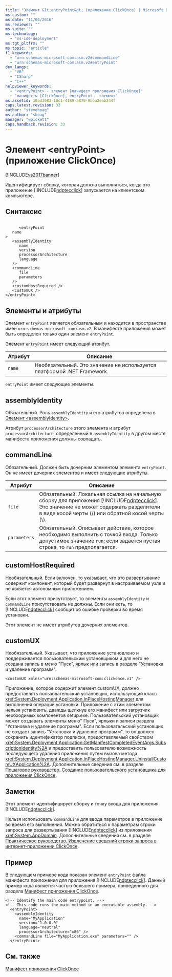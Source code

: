 ```yaml
---
title: "Элемент &lt;entryPoint&gt; (приложение ClickOnce) | Microsoft Docs"
ms.custom: ""
ms.date: "11/04/2016"
ms.reviewer: ""
ms.suite: ""
ms.technology: 
  - "vs-ide-deployment"
ms.tgt_pltfrm: ""
ms.topic: "article"
f1_keywords: 
  - "urn:schemas-microsoft-com:asm.v2#commandLine"
  - "urn:schemas-microsoft-com:asm.v2#entryPoint"
dev_langs: 
  - "VB"
  - "CSharp"
  - "C++"
helpviewer_keywords: 
  - "<entryPoint> - элемент [манифест приложения ClickOnce]"
  - "манифесты [ClickOnce], entryPoint - элемент"
ms.assetid: 10ad3083-10c1-4189-a870-9bba2eab244f
caps.latest.revision: 33
author: "stevehoag"
ms.author: "shoag"
manager: "wpickett"
caps.handback.revision: 33
---
```

# Элемент &lt;entryPoint&gt; (приложение ClickOnce)
[!INCLUDE[vs2017banner](../code-quality/includes/vs2017banner.md)]

Идентифицирует сборку, которая должна выполняться, когда это приложение [!INCLUDE[ndptecclick](../deployment/includes/ndptecclick_md.md)] запускается на клиентском компьютере.  
  
## Синтаксис  
  
```  
  
      <entryPoint  
   name  
>  
   <assemblyIdentity  
      name  
      version  
      processorArchitecture  
      language  
   />  
   <commandLine  
      file  
      parameters  
   />  
   <customHostRequired />  
   <customUX />  
</entryPoint>  
```  
  
## Элементы и атрибуты  
 Элемент `entryPoint` является обязательным и находится в пространстве имен `urn:schemas-microsoft-com:asm.v2`.  В манифесте приложения может быть определен только один элемент `entryPoint`.  
  
 Элемент `entryPoint` имеет следующий атрибут.  
  
|Атрибут|Описание|  
|-------------|--------------|  
|`name`|Необязательный.  Это значение не используется платформой .NET Framework.|  
  
 `entryPoint` имеет следующие элементы.  
  
## assemblyIdentity  
 Обязательный.  Роль `assemblyIdentity` и его атрибутов определена в [Элемент \<assemblyIdentity\>](../deployment/assemblyidentity-element-clickonce-application.md).  
  
 Атрибут `processorArchitecture` этого элемента и атрибут `processorArchitecture`, определенный в `assemblyIdentity` в другом месте манифеста приложения должны совпадать.  
  
## commandLine  
 Обязательный.  Должен быть дочерним элементом элемента `entryPoint`.  Он не имеет дочерних элементов и имеет следующие атрибуты.  
  
|Атрибут|Описание|  
|-------------|--------------|  
|`file`|Обязательный.  Локальная ссылка на начальную сборку для приложения [!INCLUDE[ndptecclick](../deployment/includes/ndptecclick_md.md)].  Это значение не может содержать разделители в виде косой черты \(\/\) или обратной косой черты \(\\\).|  
|`parameters`|Обязательный.  Описывает действие, которое необходимо выполнить с точкой входа.  Только допустимое значение `run`; если задается пустая строка, то `run` предполагается.|  
  
## customHostRequired  
 Необязательный.  Если включен, то указывает, что это развертывание содержит компонент, который будет развернут в настраиваемом узле и не является автономным приложением.  
  
 Если этот элемент присутствует, то элементы `assemblyIdentity` и `commandLine` присутствовать не должны.  Если они есть, то [!INCLUDE[ndptecclick](../deployment/includes/ndptecclick_md.md)] сообщит об ошибке проверки во время установки.  
  
 Этот элемент не имеет атрибутов дочерних элементов.  
  
## customUX  
 Необязательный.  Указывает, что приложение установлено и поддерживается пользовательским установщиком и для него не создана запись в меню "Пуск", ярлык или запись в разделе "Установка и удаление программ".  
  
```  
<customUX xmlns="urn:schemas-microsoft-com:clickonce.v1" />  
```  
  
 Приложение, которое содержит элемент customUX, должно предоставлять пользовательский установщик, использующий класс <xref:System.Deployment.Application.InPlaceHostingManager> для выполнения операций установки.  Приложение с этим элементом нельзя установить, дважды щелкнув его манифест или загрузчик необходимых компонентов setup.exe.  Пользовательский установщик может создавать элементы меню" Пуск", ярлыки и записи раздела "Установка и удаление программ".  Если пользовательский установщик не создает запись "Установка и удаление программ", то он должен сохранить идентификатор подписки, предоставляемый свойством <xref:System.Deployment.Application.GetManifestCompletedEventArgs.SubscriptionIdentity%2A> и предоставить пользователю возможность последующего удаления приложения путем вызова метода <xref:System.Deployment.Application.InPlaceHostingManager.UninstallCustomUXApplication%2A>.  Дополнительные сведения см. в разделе [Пошаговое руководство. Создание пользовательского установщика для приложения ClickOnce](../deployment/walkthrough-creating-a-custom-installer-for-a-clickonce-application.md).  
  
## Заметки  
 Этот элемент идентифицирует сборку и точку входа для приложения [!INCLUDE[ndptecclick](../deployment/includes/ndptecclick_md.md)].  
  
 Нельзя использовать `commandLine` для ввода параметров в приложение во время его выполнения.  Можно обратиться к параметрам строки запроса для развертывания [!INCLUDE[ndptecclick](../deployment/includes/ndptecclick_md.md)] из приложения <xref:System.AppDomain>.  Дополнительные сведения см. в разделе [Практическое руководство. Извлечение сведений строки запроса в интернет\-приложении ClickOnce](../Topic/How%20to:%20Retrieve%20Query%20String%20Information%20in%20an%20Online%20ClickOnce%20Application.md).  
  
## Пример  
 В следующем примере кода показан элемент `entryPoint` файла  манифеста приложения для приложения [!INCLUDE[ndptecclick](../deployment/includes/ndptecclick_md.md)].  Данный пример кода является частью большего примера, приведенного для раздела [Манифест приложения ClickOnce](../deployment/clickonce-application-manifest.md).  
  
```  
<!-- Identify the main code entrypoint. -->  
<!-- This code runs the main method in an executable assembly. -->  
  <entryPoint>  
    <assemblyIdentity   
      name="MyApplication"   
      version="1.0.0.0"  
      language="neutral"  
      processorArchitecture="x86" />  
    <commandLine file="MyApplication.exe" parameters="" />  
  </entryPoint>  
```  
  
## См. также  
 [Манифест приложения ClickOnce](../deployment/clickonce-application-manifest.md)